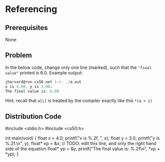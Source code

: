# Referencing

## Prerequisites
None

## Problem
In the below code, change only one line (marked), such that the <code>"final value"</code> printed is 6.0. Example output:
```c
jharvard@run.cs50.net (~): ./a.out
x is 4.00, y is 3.00.
The final value is: 6.00
```

Hint: recall that <code>a[i]</code> is treated by the compiler exactly like this <code>*(a + i)</code>

## Distribution Code
#include <stdio.h>
#include <cs50.h>

int main(void)
{
    float x = 4.0;
    printf("x is %.2f, ", x);
    float y = 3.0;
    printf("y is %.2f.\n", y);
    float* xp = &x; // TODO: edit this line, and only the right hand side of the equation
    float* yp = &y;
    printf("The final value is: %.2f\n", *xp + *yp);
}
```